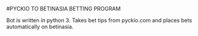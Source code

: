 #PYCKIO TO BETINASIA BETTING PROGRAM

Bot is written in python 3. Takes bet tips from pyckio.com and places bets automatically on betinasia.
